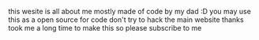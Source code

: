 this wesite is all about me
mostly made of code by my dad :D
you may use this as a open source for code
don't try to hack the main website thanks
took me a long time to make this so please subscribe to me
